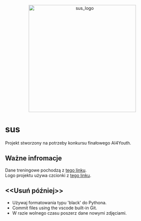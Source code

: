 <p align="center">
  <img src="https://user-images.githubusercontent.com/81438101/170553249-70f27bda-f909-40f4-be1d-85f551f6c3de.png" width="350px" alt="sus_logo">
</p>

# sus
Projekt stworzony na potrzeby konkursu finałowego AI4Youth.

## Ważne infromacje
Dane treningowe pochodzą z [tego linku](https://github.com/usuyama/ePillID-benchmark).
<br />
Logo projektu używa czcionki z [tego linku](https://www.1001fonts.com/timeburner-font.html).

## <<Usuń później>>
- Używaj formatowania typu 'black' do Pythona.
- Commit files using the vscode built-in Git.
- W razie wolnego czasu poszerz dane nowymi zdjęciami.
